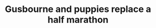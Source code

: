 ---
layout: post
title:  "Gusbourne and puppies replace a half marathon"
location: Madeira
month: June 2023
hero:
  url: Monachyle-001.jpg
  alt: ""
seo:
  title: Gusbourne and puppies replace a half marathon - Scotland - June 2023
  description:
  image:
    url: 
    alt:
---